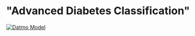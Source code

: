 # "Advanced Diabetes Classification"

[![Datmo Model](https://beta.datmo.io/aj-test/advanced-diabetes-classification/badge.svg)](https://beta.datmo.io/aj-test/advanced-diabetes-classification)

